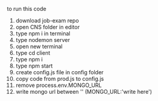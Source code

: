 to run this code

1) download job-exam repo
2) open CNS folder in editor
3) type npm i in terminal
5) type nodemon server
4) open new terminal
5) type cd client
6) type npm i
8) type npm start
9) create config.js file in config folder
10) copy code from prod.js to config.js
11) remove process.env.MONGO_URL
12) write mongo url between '' (MONGO_URL:'write here')

